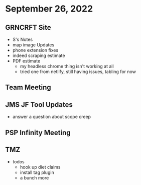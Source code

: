 # September 26, 2022

## GRNCRFT Site
- S's Notes
- map image Updates
- phone extension fixes
- indeed scraping estimate
- PDF estimate
	- my headless chrome thing isn't working at all
	- tried one from netlify, still having issues,
	tabling for now

## Team Meeting

## JMS JF Tool Updates
- answer a question about scope creep

## PSP Infinity Meeting

## TMZ
 - todos
	- hook up diet claims
	- install tag plugin
	- a bunch more

